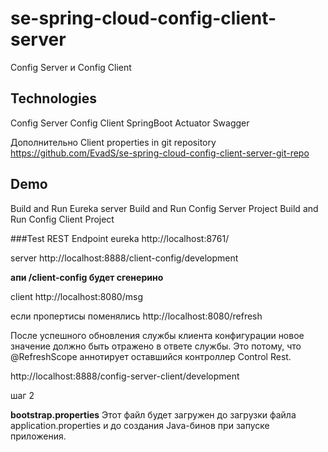 # se-spring-cloud-config-client-server
Config Server и Config Client

## Technologies 

Config Server 
Config Client
SpringBoot Actuator 
Swagger 

Дополнительно 
Client properties in git repository
https://github.com/EvadS/se-spring-cloud-config-client-server-git-repo

## Demo
Build and Run Eureka server
Build and Run Config Server Project
Build and Run Config Client Project

###Test REST Endpoint
eureka 
http://localhost:8761/

server
http://localhost:8888/client-config/development 

<b>
апи /client-config будет сгенерино 
</b>

client 
http://localhost:8080/msg

если пропертисы поменялись 
http://localhost:8080/refresh

После успешного обновления службы клиента конфигурации новое значение должно быть отражено в ответе службы. Это потому, что @RefreshScope аннотирует оставшийся контроллер Control Rest.

http://localhost:8888/config-server-client/development

шаг 2 

<b>bootstrap.properties</b> Этот файл будет загружен до загрузки файла application.properties и до создания Java-бинов при запуске приложения.



